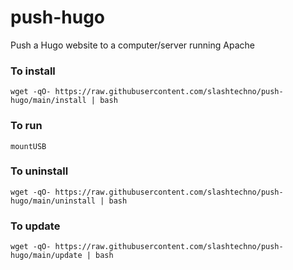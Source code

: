 # push-hugo
Push a Hugo website to a computer/server running Apache

### To install
`wget -qO- https://raw.githubusercontent.com/slashtechno/push-hugo/main/install | bash`

### To run
`mountUSB`

### To uninstall
`wget -qO- https://raw.githubusercontent.com/slashtechno/push-hugo/main/uninstall | bash`


### To update
`wget -qO- https://raw.githubusercontent.com/slashtechno/push-hugo/main/update | bash`
